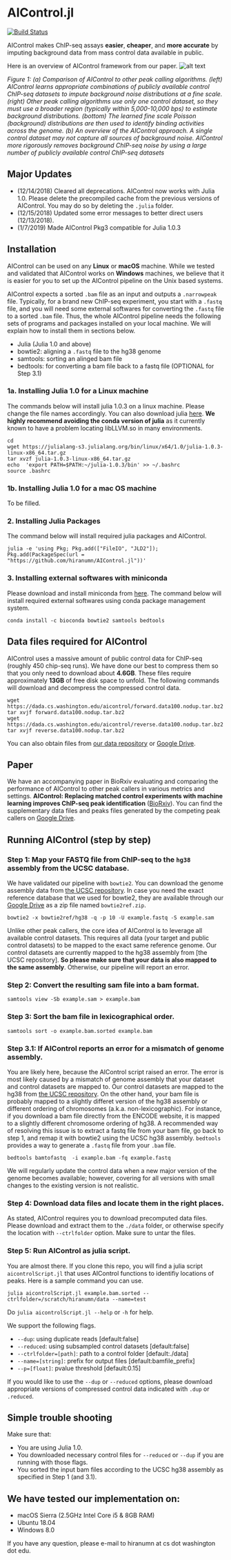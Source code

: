 # AIControl.jl

[![Build Status](https://travis-ci.org/hiranumn/AIControl.jl.svg?branch=master)](https://travis-ci.org/hiranumn/AIControl.jl)

AIControl makes ChIP-seq assays **easier**, **cheaper**, and **more accurate** by imputing background data from mass control data available in public.

Here is an overview of AIControl framework from our paper. 
![alt text](images/concept.png)

*Figure 1: (a) Comparison of AIControl to other peak calling algorithms. (left) AIControl
learns appropriate combinations of publicly available control ChIP-seq datasets to impute background
noise distributions at a fine scale. (right) Other peak calling algorithms use only one
control dataset, so they must use a broader region (typically within 5,000-10,000 bps) to estimate
background distributions. (bottom) The learned fine scale Poisson (background) distributions are
then used to identify binding activities across the genome. (b) An overview of the AIControl
approach. A single control dataset may not capture all sources of background noise. AIControl
more rigorously removes background ChIP-seq noise by using a large number of publicly available
control ChIP-seq datasets*

## Major Updates
- (12/14/2018) Cleared all deprecations. AIControl now works with Julia 1.0. Please delete the precompiled cache from the previous versions of AIControl. You may do so by deleting the `.julia` folder. 
- (12/15/2018) Updated some error messages to better direct users (12/13/2018).
- (1/7/2019) Made AIControl Pkg3 compatible for Julia 1.0.3

## Installation 
AIControl can be used on any **Linux** or **macOS** machine. While we tested and validated that AIControl works on **Windows** machines, we believe that it is easier for you to set up the AIControl pipeline on the Unix based systems.

AIControl expects a sorted `.bam` file as an input and outputs a `.narrowpeak` file. Typically, for a brand new ChIP-seq experiment, you start with a `.fastq` file, and you will need some external softwares for converting the `.fastq` file to a sorted `.bam` file. Thus, the whole AIControl pipeline needs the following sets of programs and packages installed on your local machine. We will explain how to install them in sections below.
- Julia (Julia 1.0 and above)
- bowtie2: aligning a `.fastq` file to the hg38 genome
- samtools: sorting an alinged bam file
- bedtools: for converting a bam file back to a fastq file (OPTIONAL for Step 3.1)

### 1a. Installing Julia 1.0 for a Linux machine
The commands below will install julia 1.0.3 on a linux machine. Please change the file names accordingly. You can also download julia [here](https://julialang.org/downloads/). **We highly recommend avoiding the conda version of julia** as it currently known to have a problem locating libLLVM.so in many environments.
```
cd
wget https://julialang-s3.julialang.org/bin/linux/x64/1.0/julia-1.0.3-linux-x86_64.tar.gz
tar xvzf julia-1.0.3-linux-x86_64.tar.gz
echo  'export PATH=$PATH:~/julia-1.0.3/bin' >> ~/.bashrc
source .bashrc
```

### 1b. Installing Julia 1.0 for a mac OS machine
To be filled.

### 2. Installing Julia Packages
The command below will install required julia packages and AIControl.
```
julia -e 'using Pkg; Pkg.add(["FileIO", "JLD2"]); Pkg.add(PackageSpec(url = "https://github.com/hiranumn/AIControl.jl"))'
```

### 3. Installing external softwares with miniconda
Please download and install miniconda from [here](https://conda.io/miniconda.html). The command below will install required external softwares using conda package management system.
```
conda install -c bioconda bowtie2 samtools bedtools
```

## Data files required for AIControl
AIControl uses a massive amount of public control data for ChIP-seq (roughly 450 chip-seq runs). We have done our best to compress them so that you only need to download about **4.6GB**. These files require approximately **13GB** of free disk space to unfold. The following commands will download and decompress the compressed control data.
```
wget https://dada.cs.washington.edu/aicontrol/forward.data100.nodup.tar.bz2
tar xvjf forward.data100.nodup.tar.bz2
wget https://dada.cs.washington.edu/aicontrol/reverse.data100.nodup.tar.bz2
tar xvjf reverse.data100.nodup.tar.bz2
```

You can also obtain files from [our data repository](https://dada.cs.washington.edu/aicontrol/) or [Google Drive](https://drive.google.com/open?id=1Xh6Fjah1LoRMmbaJA7_FzxYcbqmpNUPZ).

## Paper
We have an accompanying paper in BioRxiv evaluating and comparing the performance of AIControl to other peak callers in various metrics and settings. **AIControl: Replacing matched control experiments with machine learning improves ChIP-seq peak identification** ([BioRxiv](https://www.biorxiv.org/content/early/2018/03/08/278762?rss=1)). You can find the supplementary data files and peaks files generated by the competing peak callers on [Google Drive](https://drive.google.com/open?id=1Xh6Fjah1LoRMmbaJA7_FzxYcbqmpNUPZ).

## Running AIControl (step by step)

### Step 1: Map your FASTQ file from ChIP-seq to the `hg38` assembly from the UCSC database. 
We have validated our pipeline with `bowtie2`. You can download the genome assembly data from [the UCSC repository](http://hgdownload.soe.ucsc.edu/goldenPath/hg38/bigZips/hg38.fa.gz). In case you need the exact reference database that we used for bowtie2, they are available through our [Google Drive](https://drive.google.com/open?id=1Xh6Fjah1LoRMmbaJA7_FzxYcbqmpNUPZ) as a zip file named `bowtie2ref.zip`.  
```
bowtie2 -x bowtie2ref/hg38 -q -p 10 -U example.fastq -S example.sam
````  

Unlike other peak callers, the core idea of AIControl is to leverage all available control datasets. This requires all data (your target and public control datasets) to be mapped to the exact same reference genome. Our control datasets are currently mapped to the hg38 assembly from [the UCSC repository]. **So please make sure that your data is also mapped to the same assembly**. Otherwise, our pipeline will report an error.
   
### Step 2: Convert the resulting sam file into a bam format.  
```
samtools view -Sb example.sam > example.bam
```  
   
### Step 3: Sort the bam file in lexicographical order.
```
samtools sort -o example.bam.sorted example.bam
```  

### Step 3.1: If AIControl reports an error for a mismatch of genome assembly.
You are likely here, because the AIControl script raised an error. The error is most likely caused by a mismatch of genome assembly that your dataset and control datasets are mapped to. Our control datasets are mapped to the hg38 from [the UCSC repository](http://hgdownload.soe.ucsc.edu/goldenPath/hg38/bigZips/hg38.fa.gz). On the other hand, your bam file is probably mapped to a slightly differet version of the hg38 assembly or different ordering of chromosomes (a.k.a. non-lexicographic). For instance, if you download a bam file directly from the ENCODE website, it is mapped to a slightly different chromosome ordering of hg38. A recommended way of resolving this issue is to extract a fastq file from your bam file, go back to step 1, and remap it with bowtie2 using the UCSC hg38 assembly. `bedtools` provides a way to generate a `.fastq` file from your `.bam` file.  
```
bedtools bamtofastq  -i example.bam -fq example.fastq
```  

We will regularly update the control data when a new major version of the genome becomes available; however, covering for all versions with small changes to the existing version is not realistic.
   
### Step 4: Download data files and locate them in the right places.  
As stated, AIControl requires you to download precomputed data files. Please download and extract them to the `./data` folder, or otherwise specify the location with `--ctrlfolder` option. Make sure to untar the files.    

### Step 5: Run AIControl as julia script. 
You are almost there. If you clone this repo, you will find a julia script `aicontrolScript.jl` that uses AIControl functions to identifiy locations of peaks. Here is a sample command you can use.  

`julia aicontrolScript.jl example.bam.sorted --ctrlfolder=/scratch/hiranumn/data --name=test`

Do `julia aicontrolScript.jl --help` or `-h` for help.

We support the following flags. 

- `--dup`: using duplicate reads \[default:false\]
- `--reduced`: using subsampled control datasets \[default:false\]
- `--ctrlfolder=[path]`: path to a control folder \[default:./data\]
- `--name=[string]`: prefix for output files \[default:bamfile_prefix\]
- `--p=[float]`: pvalue threshold \[default:0.15\]

If you would like to use the `--dup` or `--reduced` options, please download appropriate versions of compressed control data indicated with `.dup` or `.reduced`.

## Simple trouble shooting
Make sure that:
- You are using Julia 1.0.
- You downloaded necessary control files for `--reduced` or `--dup` if you are running with those flags.
- You sorted the input bam files according to the UCSC hg38 assembly as specified in Step 1 (and 3.1).

## We have tested our implementation on:
- macOS Sierra (2.5GHz Intel Core i5 & 8GB RAM)
- Ubuntu 18.04 
- Windows 8.0

If you have any question, please e-mail to hiranumn at cs dot washington dot edu.
